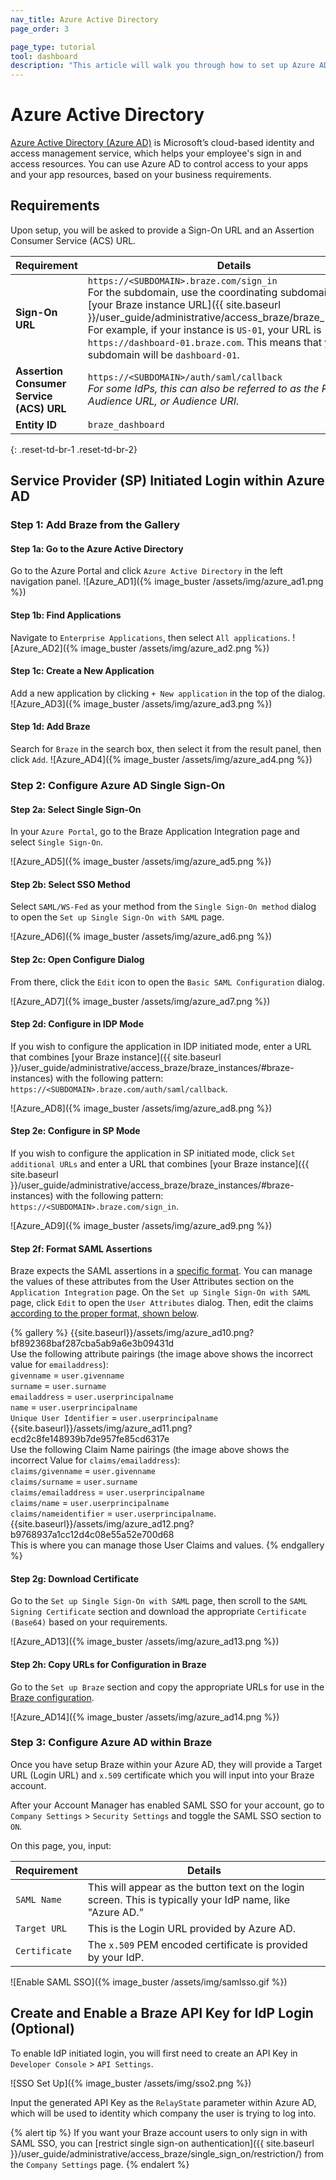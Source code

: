 ```yaml
---
nav_title: Azure Active Directory
page_order: 3

page_type: tutorial
tool: dashboard
description: "This article will walk you through how to set up Azure AD sign on capabilities with Braze."
---
```


# Azure Active Directory

[Azure Active Directory (Azure AD)](https://docs.microsoft.com/en-us/azure/active-directory/saas-apps/braze-tutorial) is Microsoft’s cloud-based identity and access management service, which helps your employee's sign in and access resources. You can use Azure AD to control access to your apps and your app resources, based on your business requirements.

## Requirements

Upon setup, you will be asked to provide a Sign-On URL and an Assertion Consumer Service (ACS) URL.  

| Requirement | Details |
|---|---|
| **Sign-On URL** | `https://<SUBDOMAIN>.braze.com/sign_in` <br> For the subdomain, use the coordinating subdomain listed in [your Braze instance URL]({{ site.baseurl }}/user_guide/administrative/access_braze/braze_instances/). For example, if your instance is `US-01`, your URL is `https://dashboard-01.braze.com`. This means that your subdomain will be `dashboard-01`. |
| **Assertion Consumer Service (ACS) URL** | `https://<SUBDOMAIN>/auth/saml/callback` <br> *For some IdPs, this can also be referred to as the Reply URL, Audience URL, or Audience URI.* |
| **Entity ID** | `braze_dashboard`|
{: .reset-td-br-1 .reset-td-br-2}


## Service Provider (SP) Initiated Login within Azure AD

### Step 1: Add Braze from the Gallery

#### Step 1a: Go to the Azure Active Directory

Go to the Azure Portal and click `Azure Active Directory` in the left navigation panel.
![Azure_AD1]({% image_buster /assets/img/azure_ad1.png %})

#### Step 1b: Find Applications
Navigate to `Enterprise Applications`, then select `All applications`.
![Azure_AD2]({% image_buster /assets/img/azure_ad2.png %})

#### Step 1c: Create a New Application
Add a new application by clicking `+ New application` in the top of the dialog.
![Azure_AD3]({% image_buster /assets/img/azure_ad3.png %})

#### Step 1d: Add Braze
Search for `Braze` in the search box, then select it from the result panel, then click `Add`.
![Azure_AD4]({% image_buster /assets/img/azure_ad4.png %})

### Step 2: Configure Azure AD Single Sign-On

#### Step 2a: Select Single Sign-On
In your `Azure Portal`, go to the Braze Application Integration page and select `Single Sign-On`.

![Azure_AD5]({% image_buster /assets/img/azure_ad5.png %})

#### Step 2b: Select SSO Method
Select `SAML/WS-Fed` as your method from the `Single Sign-On method` dialog to open the `Set up Single Sign-On with SAML` page.

![Azure_AD6]({% image_buster /assets/img/azure_ad6.png %})

#### Step 2c: Open Configure Dialog
From there, click the `Edit` icon to open the `Basic SAML Configuration` dialog.

![Azure_AD7]({% image_buster /assets/img/azure_ad7.png %})

#### Step 2d: Configure in IDP Mode
If you wish to configure the application in IDP initiated mode, enter a URL that combines [your Braze instance]({{ site.baseurl }}/user_guide/administrative/access_braze/braze_instances/#braze-instances) with the following pattern: `https://<SUBDOMAIN>.braze.com/auth/saml/callback`.

![Azure_AD8]({% image_buster /assets/img/azure_ad8.png %})

#### Step 2e: Configure in SP Mode
If you wish to configure the application in SP initiated mode, click `Set additional URLs` and enter a URL that combines [your Braze instance]({{ site.baseurl }}/user_guide/administrative/access_braze/braze_instances/#braze-instances) with the following pattern: `https://<SUBDOMAIN>.braze.com/sign_in`.

![Azure_AD9]({% image_buster /assets/img/azure_ad9.png %})

#### Step 2f: Format SAML Assertions
Braze expects the SAML assertions in a [specific format](#user-claims-configuration-format). You can manage the values of these attributes from the User Attributes section on the `Application Integration` page. On the `Set up Single Sign-On with SAML` page, click `Edit` to open the `User Attributes` dialog. Then, edit the claims [according to the proper format, shown below](#user-claims-configuration-format).

{% gallery %}
{{site.baseurl}}/assets/img/azure_ad10.png?bf892368baf287cba5ab9a6e3b09431d  <br> Use the following attribute pairings (the image above shows the incorrect value for `emailaddress`): <br> `givenname` = `user.givenname` <br> `surname` = `user.surname` <br> `emailaddress` = `user.userprincipalname` <br> `name` = `user.userprincipalname` <br> `Unique User Identifier` = `user.userprincipalname`
{{site.baseurl}}/assets/img/azure_ad11.png?ecd2c8fe148939b7de957fe85cd6317e  <br> Use the following Claim Name pairings (the image above shows the incorrect Value for `claims/emailaddress`): <br> `claims/givenname` = `user.givenname` <br> `claims/surname` = `user.surname` <br> `claims/emailaddress` = `user.userprincipalname` <br> `claims/name` = `user.userprincipalname` <br> `claims/nameidentifier` = `user.userprincipalname`.
{{site.baseurl}}/assets/img/azure_ad12.png?b9768937a1cc12d4c08e55a52e700d68  <br> This is where you can manage those User Claims and values.
{% endgallery %}

#### Step 2g: Download Certificate
Go to the `Set up Single Sign-On with SAML` page, then scroll to the `SAML Signing Certificate` section and download the appropriate `Certificate (Base64)` based on your requirements.

![Azure_AD13]({% image_buster /assets/img/azure_ad13.png %})

#### Step 2h: Copy URLs for Configuration in Braze
Go to the `Set up Braze` section and copy the appropriate URLs for use in the [Braze configuration](#step-3-configure-braze-single-sign-on).

![Azure_AD14]({% image_buster /assets/img/azure_ad14.png %})


### Step 3: Configure Azure AD within Braze

Once you have setup Braze within your Azure AD, they will provide a Target URL (Login URL) and `x.509` certificate which you will input into your Braze account.

After your Account Manager has enabled SAML SSO for your account, go to `Company Settings` > `Security Settings` and toggle the SAML SSO section to `ON`.

On this page, you, input:

| Requirement | Details |
|---|---|
| `SAML Name` | This will appear as the button text on the login screen. This is typically your IdP name, like "Azure AD.” |
| `Target URL` | This is the Login URL provided by Azure AD.|
| `Certificate` | The `x.509` PEM encoded certificate is provided by your IdP. |

![Enable SAML SSO]({% image_buster /assets/img/samlsso.gif %})

## Create and Enable a Braze API Key for IdP Login (Optional)

To enable IdP initiated login, you will first need to create an API Key in `Developer Console` > `API Settings`.

![SSO Set Up]({% image_buster /assets/img/sso2.png %})

Input the generated API Key as the `RelayState` parameter within Azure AD, which will be used to identity which company the user is trying to log into.

{% alert tip %}
If you want your Braze account users to only sign in with SAML SSO, you can [restrict single sign-on authentication]({{ site.baseurl }}/user_guide/administrative/access_braze/single_sign_on/restriction/) from the `Company Settings` page.
{% endalert %}

